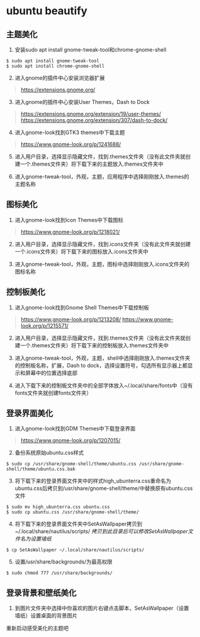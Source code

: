 ubuntu beautify
===

主题美化
---

1. 安装sudo apt install gnome-tweak-tool和chrome-gnome-shell
```linux
$ sudo apt install gnome-tweak-tool
$ sudo apt install chrome-gnome-shell
```
2. 进入gnome的插件中心安装浏览器扩展
> https://extensions.gnome.org/

3. 进入gnome的插件中心安装User Themes，Dash to Dock
> https://extensions.gnome.org/extension/19/user-themes/
> https://extensions.gnome.org/extension/307/dash-to-dock/

4. 进入gnome-look找到GTK3 themes中下载主题
> https://www.gnome-look.org/p/1241688/

5. 进入用户目录，选择显示隐藏文件，找到.themes文件夹（没有此文件夹就创建一个.themes文件夹）将下载下来的主题放入.themes文件夹中

6. 进入gnome-tweak-tool，外观，主题，应用程序中选择刚刚放入.themes的主题名称

图标美化
---

1. 进入gnome-look找到Icon Themes中下载图标
> https://www.gnome-look.org/p/1218021/

2. 进入用户目录，选择显示隐藏文件，找到.icons文件夹（没有此文件夹就创建一个.icons文件夹）将下载下来的图标放入.icons文件夹中

3. 进入gnome-tweak-tool，外观，主题，图标中选择刚刚放入.icons文件夹的图标名称

控制板美化
---

1. 进入gnome-look找到Gnome Shell Themes中下载控制板
> https://www.gnome-look.org/p/1213208/
> https://www.gnome-look.org/p/1215571/

2. 进入用户目录，选择显示隐藏文件，找到.themes文件夹（没有此文件夹就创建一个.themes文件夹）将下载下来的控制板放入.themes文件夹中

3. 进入gnome-tweak-tool，外观，主题，shell中选择刚刚放入.themes文件夹的控制板名称，扩展，Dash to dock，选择设置符号，勾选所有显示器上都显示和屏幕中的位置选择底部

4. 进入下载下来的控制板文件夹中的全部字体放入~/.local/share/fonts中（没有fonts文件夹就创建fonts文件夹）

登录界面美化
---

1. 进入gnome-look找到GDM Themes中下载登录界面
> https://www.gnome-look.org/p/1207015/

2. 备份系统原始ubuntu.css样式
```linux
$ sudo cp /usr/share/gnome-shell/theme/ubuntu.css /usr/share/gnome-shell/theme/ubuntu.css.bak
```

3. 将下载下来的登录界面文件夹中的样式high_ubunterra.css重命名为ubuntu.css后拷贝到/usr/share/gnome-shell/theme/中替换原有ubuntu.css文件
```linux
$ sudo mv high_ubunterra.css ubuntu.css
$ sudo cp ubuntu.css /usr/share/gnome-shell/theme/
```

4. 将下载下来的登录界面文件夹中SetAsWallpaper拷贝到~/.local/share/nautilus/scripts/ *拷贝到此目录后可以修改SetAsWallpaper文件名为设置墙纸*
```linux
$ cp SetAsWallpaper ~/.local/share/nautilus/scripts/
```

5. 设置/usr/share/backgrounds/为最高权限
```linux
$ sudo chmod 777 /usr/share/backgrounds/
```

登录背景和壁纸美化
---

1. 到图片文件夹中选择中你喜欢的图片右键点击脚本，SetAsWallpaper（设置墙纸）设置桌面的背景图片

重新启动感受美化的主题吧


